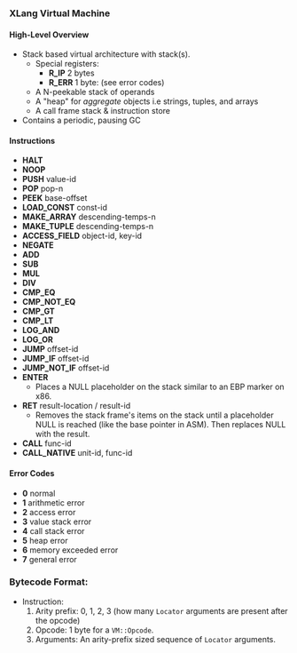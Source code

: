 ### XLang Virtual Machine

#### High-Level Overview
 - Stack based virtual architecture with stack(s).
    - Special registers:
        - **R_IP** 2 bytes
        - **R_ERR** 1 byte: (see error codes)
    - A N-peekable stack of operands
    - A "heap" for _aggregate_ objects i.e strings, tuples, and arrays
    - A call frame stack & instruction store
 - Contains a periodic, pausing GC

#### Instructions
 - **HALT**
 - **NOOP**
 - **PUSH** value-id
 - **POP** pop-n
 - **PEEK** base-offset
 - **LOAD_CONST** const-id
 - **MAKE_ARRAY** descending-temps-n
 - **MAKE_TUPLE** descending-temps-n
 - **ACCESS_FIELD** object-id, key-id
 - **NEGATE**
 - **ADD**
 - **SUB**
 - **MUL**
 - **DIV**
 - **CMP_EQ**
 - **CMP_NOT_EQ**
 - **CMP_GT**
 - **CMP_LT**
 - **LOG_AND**
 - **LOG_OR**
 - **JUMP** offset-id
 - **JUMP_IF** offset-id
 - **JUMP_NOT_IF** offset-id
 - **ENTER**
    - Places a NULL placeholder on the stack similar to an EBP marker on x86.
 - **RET** result-location / result-id
    - Removes the stack frame's items on the stack until a placeholder NULL is reached (like the base pointer in ASM). Then replaces NULL with the result.
 - **CALL** func-id
 - **CALL_NATIVE** unit-id, func-id

#### Error Codes
 - **0** normal
 - **1** arithmetic error
 - **2** access error
 - **3** value stack error
 - **4** call stack error
 - **5** heap error
 - **6** memory exceeded error
 - **7** general error

### Bytecode Format:
 - Instruction:
   1. Arity prefix: 0, 1, 2, 3 (how many `Locator` arguments are present after the opcode)
   2. Opcode: 1 byte for a `VM::Opcode`.
   3. Arguments: An arity-prefix sized sequence of `Locator` arguments.
